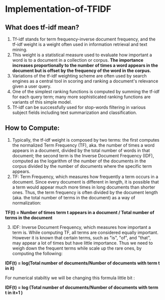 # Implementation-of-TFIDF

## What does tf-idf mean? 

1. Tf-idf stands for term frequency-inverse document frequency, and the tf-idf weight is a weight often used in information retrieval and text mining. 
2. This weight is a statistical measure used to evaluate how important a word is to a document in a collection or corpus. **The importance increases proportionally to the number of times a word appears in the document but is offset by the frequency of the word in the corpus.**
3. Variations of the tf-idf weighting scheme are often used by search engines as a central tool in scoring and ranking a document's relevance given a user query. 
4. One of the simplest ranking functions is computed by summing the tf-idf for each query term; many more sophisticated ranking functions are variants of this simple model. 
5. Tf-idf can be successfully used for stop-words filtering in various subject fields including text summarization and classification.

## How to Compute: 

1. Typically, the tf-idf weight is composed by two terms: the first computes the normalized Term Frequency (TF), aka. the number of times a word appears in a document, divided by the total number of words in that document; the second term is the Inverse Document Frequency (IDF), computed as the logarithm of the number of the documents in the corpus divided by the number of documents where the specific term appears.
2. TF: Term Frequency, which measures how frequently a term occurs in a document.
Since every document is different in length, it is possible that a term would appear much more times in long documents than shorter ones. Thus, the term frequency is often divided by the document length (aka. the total number of terms in the document) as a way of normalization: 

**TF(t) = Number of times term t appears in a document / Total number of terms in the document**

3. IDF: Inverse Document Frequency, which measures how important a term is.
While computing TF, all terms are considered equally important. However it is known that certain terms, such as "is", "of", and "that", may appear a lot of times but have little importance. Thus we need to weigh down the frequent terms while scale up the rare ones, by computing the following: 

**IDF(t) = log(Total number of documents/Number of documents with term t in it)**

For numerical stabiltiy we will be changing this formula little bit : 

**IDF(t) = log (Total number of documents/Number of documents with term t in it+1 )**
